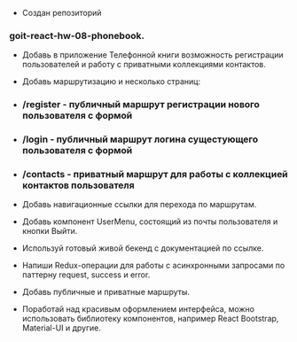 - Создан репозиторий

### goit-react-hw-08-phonebook.

- Добавь в приложение Телефонной книги возможность регистрации пользователей и
  работу с приватными коллекциями контактов.
- Добавь маршрутизацию и несколько страниц:
- ### /register - публичный маршрут регистрации нового пользователя с формой
- ### /login - публичный маршрут логина сущестующего пользователя с формой
- ### /contacts - приватный маршрут для работы с коллекцией контактов пользователя

- Добавь навигационные ссылки для перехода по маршрутам.
- Добавь компонент UserMenu, состоящий из почты пользователя и кнопки Выйти.
- Используй готовый живой бекенд с документацией по ссылке.
- Напиши Redux-операции для работы с асинхронными запросами по паттерну request,
  success и error.
- Добавь публичные и приватные маршруты.
- Поработай над красивым оформлением интерфейса, можно использовать библиотеку
  компонентов, например React Bootstrap, Material-UI и другие.
